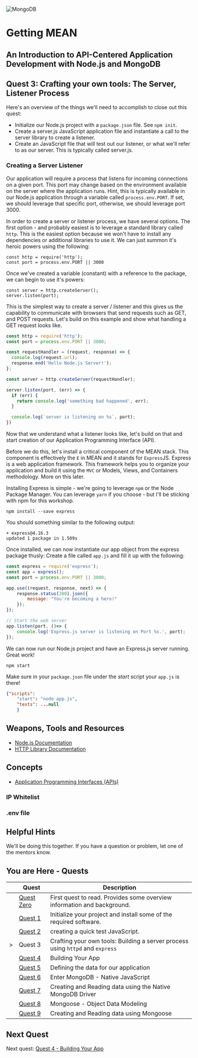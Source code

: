 ![MongoDB](../images/header.png "MongoDB")
# Getting MEAN
## An Introduction to API-Centered Application Development with Node.js and MongoDB
## Quest 3: Crafting your own tools: The Server, Listener Process

Here's an overview of the things we'll need to accomplish to close out this quest:

* Initialize our Node.js project with a `package.json` file.  See `npm init`.
* Create a server.js JavaScript application file and instantiate a call to the server library to create a listener.
* Create an JavaScript file that will test out our listener, or what we'll refer to as our server. This is typically 
called server.js.  

### Creating a Server Listener ###
Our application will require a process that listens for incoming connections on a given port.  This port may change 
based on the environment available on the server where the application runs.  Hint, this is typically available in our 
Node.js application through a variable called `process.env.PORT`.  If set, we should leverage that specific port, 
otherwise, we should leverage port 3000.

In order to create a server or listener process, we have several options.  The first option - and probably easiest is to 
leverage a standard library called `http`.  This is the easiest option because we won't have to install any dependencies 
or additional libraries to use it.  We can just summon it's heroic powers using the following:

```
const http = require('http');
const port = process.env.PORT || 3000
```

Once we've created a variable (constant) with a reference to the package, we can begin to use it's powers:

```
const server = http.createServer();
server.listen(port);
```

This is the simplest way to create a server / listener and this gives us the capability to communicate with browsers 
that send requests such as GET, and POST requests.  Let's build on this example and show what handling a GET request 
looks like.

```javascript {.line-numbers}
const http = require('http');
const port = process.env.PORT || 3000;

const requestHandler = (request, response) => {
  console.log(request.url);
  response.end('Hello Node.js Server!');
};

const server = http.createServer(requestHandler);

server.listen(port, (err) => {
  if (err) {
    return console.log('something bad happened', err);
  }

  console.log(`server is listening on %s`, port);
})
```

Now that we understand what a listener looks like, let's build on that and start creation of our Application Programming 
Interface (API).

Before we do this, let's install a critical component of the MEAN stack.  This component is effectively the `E` in MEAN 
and it stands for `Express`JS.  Express is a web application framework.  This framework helps you to organize your 
application and build it using the `MVC` or Models, Views, and Containers methodology.  More on this later.

Installing Express is simple - we're going to leverage `npm` or the Node Package Manager.  You can leverage `yarn` if 
you choose - but I'll be sticking with npm for this workshop.

```
npm install --save express
```

You should something similar to the following output:
```
+ express@4.16.3
updated 1 package in 1.509s
```

Once installed, we can now instantiate our app object from the express package thusly:  Create a file called `app.js` 
and fill it up with the following:

```javascript {.line-numbers}
const express = require('express');
const app = express();
const port = process.env.PORT || 3000;

app.use((request, response, next) => {
    response.status(200).json({
        message: "You're becoming a hero!"
    });
});

// Start the web server
app.listen(port, ()=> {
    console.log('Express.js server is listening on Port %s.', port);
});
```

We can now run our Node.js project and have an Express.js server running. Great work!

```
npm start
```
Make sure in your `package.json` file under the *start* script your `app.js` is there!

```json
{"scripts":
    "start": "node app.js",
    "tests": ...null
    }

```


## Weapons, Tools and Resources

* [Node.js Documentation](https://nodejs.org/en/docs)
* [HTTP Library Documentation](https://www.npmjs.com/package/http)

## Concepts

* [Application Programming Interfaces (APIs)](https://en.wikipedia.org/wiki/Application_programming_interface)


### IP Whitelist

### .env file

## Helpful Hints
We'll be doing this together. If you have a question or problem, let one of the mentors know.

## You are Here - Quests
|  | Quest | Description |
|--|-------|-------------|
|  |[Quest Zero](./quest0.md) | First quest to read.  Provides some overview information and background. |
|  |[Quest 1](./quest1.md) | Initialize your project and install some of the required software. |
|  |[Quest 2 ](./quest2.md) | creating a quick test JavaScript. |
| > |Quest 3 | Crafting your own tools: Building a server process using `httpd` and `express` |
|  |[Quest 4 ](./quest4.md) | Building Your App |
|  |[Quest 5 ](./quest5.md) | Defining the data for our application |
|  |[Quest 6 ](./quest6.md) | Enter MongoDB - Native JavaScript  |
|  |[Quest 7](./quest7.md) | Creating and Reading data using the Native MongoDB Driver |
| | [Quest 8](./quest8.md) | Mongoose - Object Data Modeling |
| | [Quest 9](./quest9.md) | Creating and Reading data using Mongoose  |


## Next Quest

Next quest: [Quest 4 - Building Your App ](./quest4.md)

